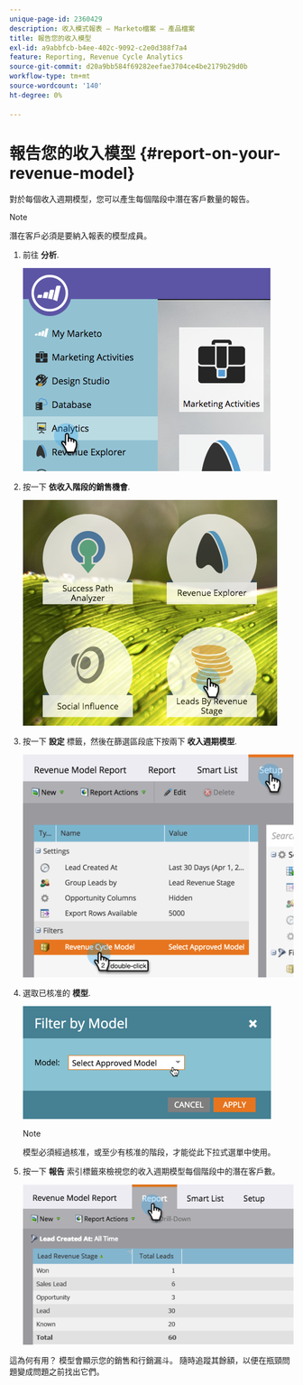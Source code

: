 ```yaml
---
unique-page-id: 2360429
description: 收入模式報表 — Marketo檔案 — 產品檔案
title: 報告您的收入模型
exl-id: a9abbfcb-b4ee-402c-9092-c2e0d388f7a4
feature: Reporting, Revenue Cycle Analytics
source-git-commit: d20a9bb584f69282eefae3704ce4be2179b29d0b
workflow-type: tm+mt
source-wordcount: '140'
ht-degree: 0%

---
```


# 報告您的收入模型 {#report-on-your-revenue-model}

對於每個收入週期模型，您可以產生每個階段中潛在客戶數量的報告。

>[!NOTE]
>
>潛在客戶必須是要納入報表的模型成員。

1. 前往 **分析**.

   ![](assets/image2015-4-29-16-3a8-3a14.png)

1. 按一下 **依收入階段的銷售機會**.

   ![](assets/image2015-4-29-16-3a15-3a3.png)

1. 按一下 **設定** 標籤，然後在篩選區段底下按兩下 **收入週期模型**.

   ![](assets/image2015-4-29-16-3a37-3a57.png)

1. 選取已核准的 **模型**.

   ![](assets/image2015-4-29-16-3a40-3a34.png)

   >[!NOTE]
   >
   >模型必須經過核准，或至少有核准的階段，才能從此下拉式選單中使用。

1. 按一下 **報告** 索引標籤來檢視您的收入週期模型每個階段中的潛在客戶數。

   ![](assets/image2015-4-29-16-3a51-3a29.png)

這為何有用？ 模型會顯示您的銷售和行銷漏斗。 隨時追蹤其餘額，以便在瓶頸問題變成問題之前找出它們。
